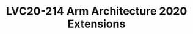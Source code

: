 ---
categories:
- lvc20
description: 'Chat live with the speaker during the scheduled broadcast time in the
  Slack channel here: https://linaroconnect.slack.com/archives/C01B48BGW10<br><br>The
  Arm Architecture is continually evolving to meet the needs of our ecosystem partners.
  Arm, Linaro, and the wider ecosystem build on the foundations of the Architecture,
  creating a rich and varied range of products along with associated Firmware and
  Software, driving the technology of the future.<br><br>This talk will introduce
  the 2020 extensions to the A profile architecture, ahead of the release of the updated
  register and instruction set XML. It will discuss the software enablement that has
  been going on, and the future development needs of the wider ecosystem, to ensure
  that software is available when physical products are delivered.'
image: /assets/images/featured-images/lvc20/LVC20-214.png
session_id: LVC20-214
session_room: '[Track 2] Linux/Android'
session_slot:
  end_time: 2020-09-23 12:10
  start_time: 2020-09-23 11:45
session_speakers:
- speaker_bio: Martin Weidmann is Director of Product Management in Arm’s Architecture
    and Technology Group, with responsibility for the A and R profiles of the architecture.
    In previous roles in Arm, Martin has maintained the Generic Interrupt Controller
    (GIC) architecture, and for many years provided front-line support to partners.
  speaker_company: Arm LTD
  speaker_image: http://avatars.sched.co/2/f2/11406031/avatar.jpg.320x320px.jpg?bdb
  speaker_name: Martin Weidmann
  speaker_position: Arm, Director of Product Management
  speaker_role: attendee, speaker
session_track: Other
tag: session
tags: Other
title: LVC20-214 Arm Architecture 2020 Extensions
---